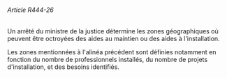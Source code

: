 ###### Article R444-26

Un arrêté du ministre de la justice détermine les zones géographiques où peuvent être octroyées des aides au maintien ou des aides à l'installation.

Les zones mentionnées à l'alinéa précédent sont définies notamment en fonction du nombre de professionnels installés, du nombre de projets d'installation, et des besoins identifiés.

